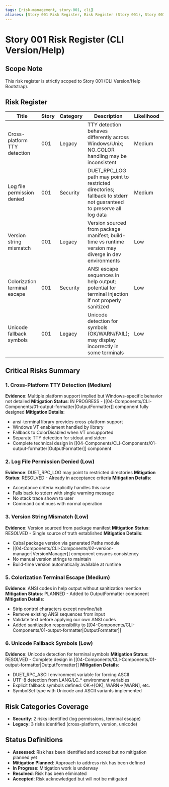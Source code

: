 ```yaml
---
tags: [risk-management, story-001, cli]
aliases: [Story 001 Risk Register, Risk Register (Story 001), Story 001 Risks]
---
```


# Story 001 Risk Register (CLI Version/Help)

## Scope Note
This risk register is strictly scoped to Story 001 (CLI Version/Help Bootstrap).

## Risk Register

| Title | Story | Category | Description | Likelihood | Impact | Severity | Status |
|---|---|---|---|---|---|---|---|
| Cross-platform TTY detection | 001 | Legacy | TTY detection behaves differently across Windows/Unix; NO_COLOR handling may be inconsistent | Medium | Medium | Medium | In Progress |
| Log file permission denied | 001 | Security | DUET_RPC_LOG path may point to restricted directories; fallback to stderr not guaranteed to preserve all log data | Medium | Low | Low | Resolved |
| Version string mismatch | 001 | Legacy | Version sourced from package manifest; build-time vs runtime version may diverge in dev environments | Low | Low | Low | Resolved |
| Colorization terminal escape | 001 | Security | ANSI escape sequences in help output; potential for terminal injection if not properly sanitized | Low | High | Medium | Mitigation Planned |
| Unicode fallback symbols | 001 | Legacy | Unicode detection for symbols (OK/WARN/FAIL); may display incorrectly in some terminals | Low | Low | Low | Resolved |

## Critical Risks Summary

### 1. Cross-Platform TTY Detection (Medium)
**Evidence**: Multiple platform support implied but Windows-specific behavior not detailed
**Mitigation Status**: IN PROGRESS - [[04-Components/CLI-Components/01-output-formatter|OutputFormatter]] component fully designed
**Mitigation Details**:
- ansi-terminal library provides cross-platform support
- Windows VT enablement handled by library
- Fallback to ColorDisabled when VT unsupported
- Separate TTY detection for stdout and stderr
- Complete technical design in [[04-Components/CLI-Components/01-output-formatter|OutputFormatter]] component

### 2. Log File Permission Denied (Low)
**Evidence**: DUET_RPC_LOG may point to restricted directories
**Mitigation Status**: RESOLVED - Already in acceptance criteria
**Mitigation Details**:
- Acceptance criteria explicitly handles this case
- Falls back to stderr with single warning message
- No stack trace shown to user
- Command continues with normal operation

### 3. Version String Mismatch (Low)
**Evidence**: Version sourced from package manifest
**Mitigation Status**: RESOLVED - Single source of truth established
**Mitigation Details**:
- Cabal package version via generated Paths module
- [[04-Components/CLI-Components/02-version-manager|VersionManager]] component ensures consistency
- No manual version strings to maintain
- Build-time version automatically available at runtime


### 5. Colorization Terminal Escape (Medium)
**Evidence**: ANSI codes in help output without sanitization mention
**Mitigation Status**: PLANNED - Added to OutputFormatter component
**Mitigation Details**:
- Strip control characters except newline/tab
- Remove existing ANSI sequences from input
- Validate text before applying our own ANSI codes
- Added sanitization responsibility to [[04-Components/CLI-Components/01-output-formatter|OutputFormatter]]

### 6. Unicode Fallback Symbols (Low)
**Evidence**: Unicode detection for terminal symbols
**Mitigation Status**: RESOLVED - Complete design in [[04-Components/CLI-Components/01-output-formatter|OutputFormatter]]
**Mitigation Details**:
- DUET_RPC_ASCII environment variable for forcing ASCII
- UTF-8 detection from LANG/LC_* environment variables
- Explicit fallback symbols defined: OK→[OK], WARN→[WARN], etc.
- SymbolSet type with Unicode and ASCII variants implemented

## Risk Categories Coverage

- **Security**: 2 risks identified (log permissions, terminal escape)
- **Legacy**: 3 risks identified (cross-platform, version, unicode)

## Status Definitions
- **Assessed**: Risk has been identified and scored but no mitigation planned yet
- **Mitigation Planned**: Approach to address risk has been defined
- **In Progress**: Mitigation work is underway
- **Resolved**: Risk has been eliminated
- **Accepted**: Risk acknowledged but will not be mitigated
